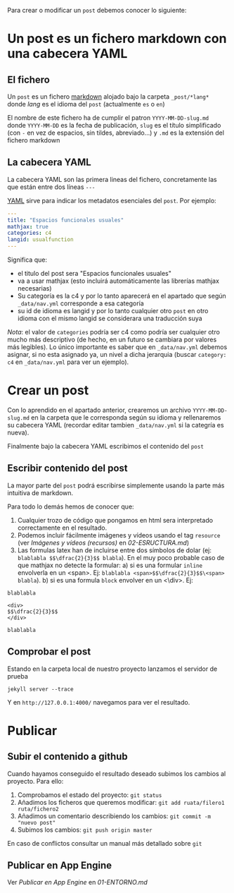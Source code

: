 Para crear o modificar un `post` debemos conocer lo siguiente:

# Un post es un fichero markdown con una cabecera YAML

## El fichero

Un `post` es un fichero [markdown](https://es.wikipedia.org/wiki/Markdown)
alojado bajo la carpeta `_post/*lang*` donde *lang* es el idioma del `post`
(actualmente `es` o `en`)

El nombre de este fichero ha de cumplir el patron `YYYY-MM-DD-slug.md`
donde `YYYY-MM-DD` es la fecha de publicación, `slug` es el título simplificado
(con `-` en vez de espacios, sin tildes, abreviado...) y `.md` es la extensión
del fichero markdown

## La cabecera YAML

La cabecera YAML son las primera lineas del fichero, concretamente las que están
entre dos líneas `---`

[YAML](https://es.wikipedia.org/wiki/YAML) sirve para indicar los metadatos
esenciales del `post`. Por ejemplo:

```yaml
---
title: "Espacios funcionales usuales"
mathjax: true
categories: c4
langid: usualfunction
---
```

Significa que:

- el titulo del post sera "Espacios funcionales usuales"
- va a usar mathjax (esto incluirá automáticamente las librerías mathjax necesarias)
- Su categoría es la c4 y por lo tanto aparecerá en el apartado que según `_data/nav.yml` corresponde a esa categoría
- su id de idioma es langid y por lo tanto cualquier otro `post` en otro idioma con el mismo langid se considerara una traducción suya

*Nota*: el valor de `categories` podría ser c4 como podría ser cualquier otro mucho más descriptivo
(de hecho, en un futuro se cambiara por valores más legibles). Lo único importante es saber que en 
`_data/nav.yml` debemos asignar, si no esta asignado ya, un nivel a dicha jerarquia
(buscar `category: c4` en `_data/nav.yml` para ver un ejemplo).

# Crear un post

Con lo aprendido en el apartado anterior, 
crearemos un archivo `YYYY-MM-DD-slug.md` en la carpeta que le corresponda según su idioma y
rellenaremos su cabecera YAML (recordar editar tambien `_data/nav.yml` si la categría es nueva).

Finalmente bajo la cabecera YAML escribimos el contenido del `post`

## Escribir contenido del post

La mayor parte del `post` podrá escribirse simplemente usando la parte más intuitiva de markdown.

Para todo lo demás hemos de conocer que:

1. Cualquier trozo de código que pongamos en html sera interpretado correctamente en el resultado.
2. Podemos incluir fácilmente imágenes y vídeos usando el tag `resource` (ver *Imágenes y vídeos (recursos)* en *02-ESRUCTURA.md*)
3. Las formulas latex han de incluirse entre dos símbolos de dolar (ej: `blablabla $$\dfrac{2}{3}$$ blabla`).
En el muy poco probable caso de que mathjax no detecte la formular:
	a) si es una formular `inline` envolverla en un \<span\>. Ej: `blablabla <span>$$\dfrac{2}{3}$$\<span> blabla`).
	b) si es una formula `block` envolver en un <\div\>. Ej:
	
```
blablabla

<div>
$$\dfrac{2}{3}$$
</div>

blablabla
```

## Comprobar el post

Estando en la carpeta local de nuestro proyecto lanzamos el servidor de prueba

```
jekyll server --trace
```

Y en `http://127.0.0.1:4000/` navegamos para ver el resultado.

# Publicar

## Subir el contenido a github

Cuando hayamos conseguido el resultado deseado subimos los cambios al proyecto.
Para ello:

1. Comprobamos el estado del proyecto: `git status`
2. Añadimos los ficheros que queremos modificar: `git add ruata/filero1 ruta/fichero2`
3. Añadimos un comentario describiendo los cambios: `git commit -m "nuevo post"`
4. Subimos los cambios: `git push origin master`

En caso de conflictos consultar un manual más detallado sobre `git`

## Publicar en App Engine

Ver *Publicar en App Engine* en *01-ENTORNO.md*
